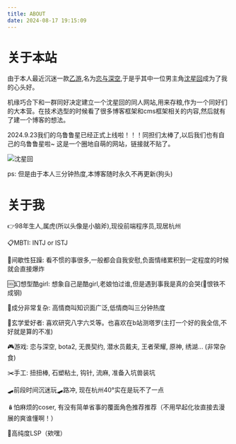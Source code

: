 ```yaml
---
title: ABOUT
date: 2024-08-17 19:15:09
---
```

# 关于本站
由于本人最近沉迷一款[乙游](https://baike.baidu.com/item/%E4%B9%99%E5%A5%B3%E5%90%91%E6%B8%B8%E6%88%8F/4964804),名为[恋与深空](https://deepspace.papegames.com/home),于是乎其中一位男主角[沈星回](https://baike.baidu.com/item/%E6%B2%88%E6%98%9F%E5%9B%9E/61927578?fromModule=lemma_inlink)成为了我的心头好。

机缘巧合下和一群同好决定建立一个沈星回的同人网站,用来存粮,作为一个同好们的大本营。在技术选型的时候看了很多博客框架和cms框架相关的内容,然后就有了建一个博客的想法。

2024.9.23我们的乌鲁鲁星已经正式上线啦！！！同担们太棒了,以后我们也有自己的乌鲁鲁星啦~ 这是一个圈地自萌的网站，链接就不贴了。

![沈星回](https://assets.papegames.com/nikkiweb/papegame/deepspacecn/material/-hhnel8m/st-1920x1080.png)

ps: 但是由于本人三分钟热度,本博客随时永久不再更新(狗头)

# 关于我
👉98年生人,属虎(所以头像是小脑斧),现役前端程序员,现居杭州

📋MBTI: INTJ or ISTJ

🤪间歇性狂躁: 看不惯的事很多,一般都会自我安慰,负面情绪累积到一定程度的时候就会直接爆炸

🆒幻想型酷girl: 想象自己是酷girl,老娘怕过谁,但是遇到事我是真的会哭(👊恨铁不成钢)

🤯成分非常复杂: 高情商叫知识面广泛,低情商叫三分钟热度

🧙玄学爱好者: 喜欢研究八字六爻等。也喜欢在b站测塔罗(主打一个好的我全信,不好就是算的不准)

🎮游戏: 恋与深空, bota2, 无畏契约, 潜水员戴夫, 王者荣耀, 原神, 绣湖... (非常杂食)

✂️手工: 扭扭棒, 石塑粘土, 钩针, 流麻, 准备入坑兽装坑

🛹前段时间沉迷玩🛹路冲, 现在杭州40°实在是玩不了一点

🪆怕麻烦的coser, 有没有简单省事的覆面角色推荐推荐（不用早起化妆直接去漫展的爽谁懂啊！）

💞高纯度LSP（欸嘿）